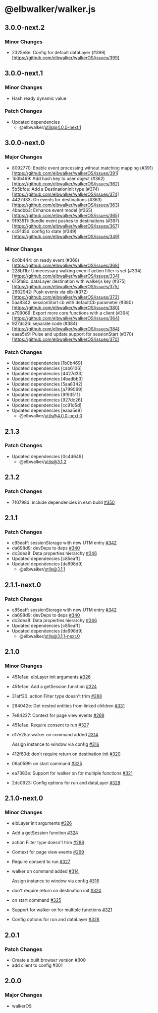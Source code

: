 # @elbwalker/walker.js

## 3.0.0-next.2

### Minor Changes

- 2325e8e: Config for default dataLayer
  (#399)[https://github.com/elbwalker/walkerOS/issues/399]

## 3.0.0-next.1

### Minor Changes

- Hash ready dynamic value

### Patch Changes

- Updated dependencies
  - @elbwalker/utils@4.0.0-next.1

## 3.0.0-next.0

### Major Changes

- 8092770: Enable event processing without matching mapping
  (#391)[https://github.com/elbwalker/walkerOS/issues/391]
- 1b0b469: Add hash key to user object
  (#362)[https://github.com/elbwalker/walkerOS/issues/362]
- 5b5bfce: Add a DestinationInit type
  (#374)[https://github.com/elbwalker/walkerOS/issues/374]
- 4427d33: On events for destinations
  (#363)[https://github.com/elbwalker/walkerOS/issues/363]
- 4badbb3: Enhance event model
  (#365)[https://github.com/elbwalker/walkerOS/issues/365]
- 9f93511: Bundle event pushes to destinations
  (#367)[https://github.com/elbwalker/walkerOS/issues/367]
- cc91d5d: config to state
  (#349)[https://github.com/elbwalker/walkerOS/issues/349]

### Minor Changes

- 8c0b444: on ready event
  (#368)[https://github.com/elbwalker/walkerOS/issues/368]
- 228bf1b: Unnecessary walking even if action filter is set
  (#334)[https://github.com/elbwalker/walkerOS/issues/334]
- 615fa8c: dataLayer destination with walkerjs key
  (#375)[https://github.com/elbwalker/walkerOS/issues/375]
- 2602942: Push events via elb
  (#372)[https://github.com/elbwalker/walkerOS/issues/372]
- 5aa8342: sessionStart cb with defaultCb parameter
  (#380)[https://github.com/elbwalker/walkerOS/issues/380]
- a799069: Export more core functions with a client
  (#364)[https://github.com/elbwalker/walkerOS/issues/364]
- 927dc26: separate code
  (#384)[https://github.com/elbwalker/walkerOS/issues/384]
- eaaa5e9: Pulse and update support for sessionStart
  (#370)[https://github.com/elbwalker/walkerOS/issues/370]

### Patch Changes

- Updated dependencies [1b0b469]
- Updated dependencies [cab6106]
- Updated dependencies [4427d33]
- Updated dependencies [4badbb3]
- Updated dependencies [5aa8342]
- Updated dependencies [a799069]
- Updated dependencies [9f93511]
- Updated dependencies [927dc26]
- Updated dependencies [cc91d5d]
- Updated dependencies [eaaa5e9]
  - @elbwalker/utils@4.0.0-next.0

## 2.1.3

### Patch Changes

- Updated dependencies [0c4d649]
  - @elbwalker/utils@3.1.2

## 2.1.2

### Patch Changes

- 710798d: include dependencies in esm build
  [#350](https://github.com/elbwalker/walkerOS/issues/350)

## 2.1.1

### Patch Changes

- c85eaff: sessionStorage with new UTM entry
  [#342](https://github.com/elbwalker/walkerOS/issues/342)
- da698d9: devDeps to deps
  [#340](https://github.com/elbwalker/walkerOS/issues/340)
- dc3dea8: Data properties hierarchy
  [#346](https://github.com/elbwalker/walkerOS/issues/346)
- Updated dependencies [c85eaff]
- Updated dependencies [da698d9]
  - @elbwalker/utils@3.1.1

## 2.1.1-next.0

### Patch Changes

- c85eaff: sessionStorage with new UTM entry
  [#342](https://github.com/elbwalker/walkerOS/issues/342)
- da698d9: devDeps to deps
  [#340](https://github.com/elbwalker/walkerOS/issues/340)
- dc3dea8: Data properties hierarchy
  [#346](https://github.com/elbwalker/walkerOS/issues/346)
- Updated dependencies [c85eaff]
- Updated dependencies [da698d9]
  - @elbwalker/utils@3.1.1-next.0

## 2.1.0

### Minor Changes

- 451e1ae: elbLayer init arguments
  [#326](https://github.com/elbwalker/walkerOS/issues/326)
- 451e1ae: Add a getSession function
  [#324](https://github.com/elbwalker/walkerOS/issues/324)
- 31aff20: action Filter type doesn't trim
  [#288](https://github.com/elbwalker/walkerOS/issues/288)
- 284042e: Get nested entities from linked children
  [#331](https://github.com/elbwalker/walkerOS/issues/331)
- 7e84227: Context for page view events
  [#269](https://github.com/elbwalker/walkerOS/issues/269)
- 451e1ae: Require consent to run
  [#327](https://github.com/elbwalker/walkerOS/issues/327)
- d17e25a: walker on command added
  [#314](https://github.com/elbwalker/walkerOS/issues/314)

  Assign instance to window via config
  [#316](https://github.com/elbwalker/walkerOS/issues/316)

- 412f60d: don't require return on destination init
  [#320](https://github.com/elbwalker/walkerOS/issues/320)
- 06a0599: on start command
  [#325](https://github.com/elbwalker/walkerOS/issues/325)
- ea7383e: Support for walker on for multiple functions
  [#321](https://github.com/elbwalker/walkerOS/issues/321)
- 2dc0923: Config options for run and dataLayer
  [#328](https://github.com/elbwalker/walkerOS/issues/328)

## 2.1.0-next.0

### Minor Changes

- elbLayer init arguments
  [#326](https://github.com/elbwalker/walkerOS/issues/326)
- Add a getSession function
  [#324](https://github.com/elbwalker/walkerOS/issues/324)
- action Filter type doesn't trim
  [#288](https://github.com/elbwalker/walkerOS/issues/288)
- Context for page view events
  [#269](https://github.com/elbwalker/walkerOS/issues/269)
- Require consent to run
  [#327](https://github.com/elbwalker/walkerOS/issues/327)
- walker on command added
  [#314](https://github.com/elbwalker/walkerOS/issues/314)

  Assign instance to window via config
  [#316](https://github.com/elbwalker/walkerOS/issues/316)

- don't require return on destination init
  [#320](https://github.com/elbwalker/walkerOS/issues/320)
- on start command [#325](https://github.com/elbwalker/walkerOS/issues/325)
- Support for walker on for multiple functions
  [#321](https://github.com/elbwalker/walkerOS/issues/321)
- Config options for run and dataLayer
  [#328](https://github.com/elbwalker/walkerOS/issues/328)

## 2.0.1

### Patch Changes

- Create a built browser version #300
- add client to config #301

## 2.0.0

### Major Changes

- walkerOS
